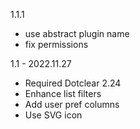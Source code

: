 1.1.1
- use abstract plugin name
- fix permissions

1.1 - 2022.11.27
- Required Dotclear 2.24
- Enhance list filters
- Add user pref columns
- Use SVG icon